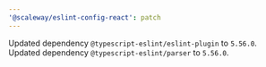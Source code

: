 ```yaml
---
'@scaleway/eslint-config-react': patch
---
```


Updated dependency `@typescript-eslint/eslint-plugin` to `5.56.0`.
Updated dependency `@typescript-eslint/parser` to `5.56.0`.
